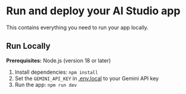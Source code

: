 # Run and deploy your AI Studio app

This contains everything you need to run your app locally.

## Run Locally

**Prerequisites:**  Node.js (version 18 or later)


1. Install dependencies:
   `npm install`
2. Set the `GEMINI_API_KEY` in [.env.local](.env.local) to your Gemini API key
3. Run the app:
   `npm run dev`

